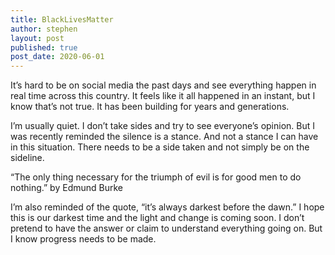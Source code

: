 ```yaml
---
title: BlackLivesMatter
author: stephen
layout: post
published: true
post_date: 2020-06-01
---
```

It’s hard to be on social media the past days and see everything happen in real time across this country. It feels like it all happened in an instant, but I know that’s not true. It has been building for years and generations. 

I’m usually quiet. I don’t take sides and try to see everyone’s opinion. But I was recently reminded the silence is a stance. And not a stance I can have in this situation. There needs to be a side taken and not simply be on the sideline.

“The only thing necessary for the triumph of evil is for good men to do nothing.” by Edmund Burke

I’m also reminded of the quote, “it’s always darkest before the dawn.” I hope this is our darkest time and the light and change is coming soon. I don’t pretend to have the answer or claim to understand everything going on. But I know progress needs to be made. 
